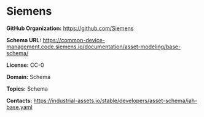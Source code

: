 [//]: # (DO NOT MANUALLY EDIT THIS FILE. IT IS GENERATED FROM A TEMPLATE.)

# Siemens





**GitHub Organization:** https://github.com/Siemens

**Schema URL:** https://common-device-management.code.siemens.io/documentation/asset-modeling/base-schema/

**License:** CC-0

**Domain:** Schema



**Topics:** Schema

**Contacts:** https://industrial-assets.io/stable/developers/asset-schema/iah-base.yaml